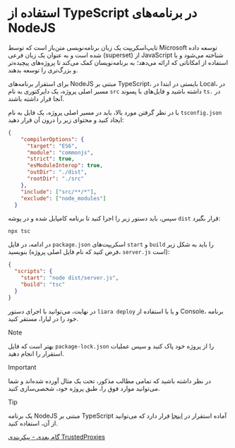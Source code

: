 # استفاده از TypeScript در برنامه‌های NodeJS

تایپ‌اسکریپت یک زبان برنامه‌نویسی متن‌باز است که توسط Microsoft توسعه داده شده است و به عنوان یک زبان فرعی (superset) از JavaScript شناخته می‌شود و با استفاده از امکاناتی که ارائه می‌دهد؛ به برنامه‌نویسان کمک می‌کند تا پروژه‌های پیچیده‌تر و بزرگ‌تری را توسعه بدهند.

برای استقرار برنامه‌های NodeJS مبتنی بر TypeScript، بایستی در ابتدا در Local، در مسیر اصلی پروژه، یک دایرکتوری به نام `src` داشته باشید و فایل‌های با پسوند `ts.` در آنجا قرار داشته باشند.

 با در نظر گرفتن مورد بالا، باید در مسیر اصلی پروژه، یک فایل به نام `tsconfig.json` ایجاد کنید و محتوای زیر را درون آن قرار دهید:

```json
{
    "compilerOptions": {
      "target": "ES6",
      "module": "commonjs",
      "strict": true,
      "esModuleInterop": true,
      "outDir": "./dist",
      "rootDir": "./src"
    },
    "include": ["src/**/*"],
    "exclude": ["node_modules"]
  }
```


سپس، باید دستور زیر را اجرا کنید تا برنامه کامپایل شده و در پوشه `dist` قرار بگیرد:

```
npx tsc 
```

در ادامه، در فایل `package.json` اسکریپت‌های `start` و `build` را باید به شکل زیر بنویسید (فرض کنید که نام فایل اصلی پروژه، `server.js` است):

```json
{
  "scripts": {
    "start": "node dist/server.js",
    "build": "tsc"
  }
}
```

در نهایت، می‌توانید با اجرای دستور `liara deploy` و یا با استفاده از Console، برنامه خود را در لیارا، مستقر کنید.

> [!NOTE]
> بهتر است که فایل `package-lock.json` را از پروژه خود پاک کنید و سپس عملیات استقرار را انجام دهید.

> [!IMPORTANT]
> در نظر داشته باشید که تمامی مطالب مذکور، تحت یک مثال آورده شده‌اند و شما می‌توانید موارد فوق را، طبق پروژه خود، شخصی‌سازی کنید.

> [!TIP]
> یک برنامه NodeJS مبتنی بر TypeScript آماده استقرار در [اینجا](https://github.com/liara-cloud/nodejs-getting-started/tree/typescript) قرار دارد که می‌توانید از آن، استفاده کنید.

[گام بعدی - پیکربندی TrustedProxies](./configure-trusted-proxy/about.md)




